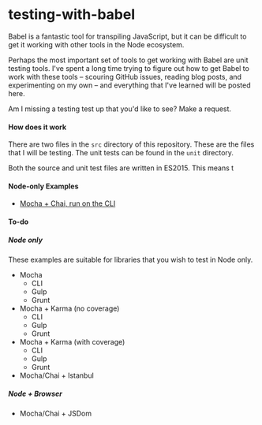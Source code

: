 # testing-with-babel

Babel is a fantastic tool for transpiling JavaScript, but it can be difficult
to get it working with other tools in the Node ecosystem.

Perhaps the most important set of tools to get working with Babel are unit
testing tools. I've spent a long time trying to figure out how to get Babel
to work with these tools – scouring GitHub issues, reading blog posts, and
experimenting on my own – and everything that I've learned will be posted
here.

Am I missing a testing test up that you'd like to see? Make a request.

#### How does it work

There are two files in the `src` directory of this repository. These are
the files that I will be testing. The unit tests can be found in the `unit`
directory.

Both the source and unit test files are written in ES2015. This means t

#### Node-only Examples

- [Mocha + Chai, run on the CLI](examples/mocha-cli/README.md)

#### To-do

##### Node only

These examples are suitable for libraries that you wish to test in Node only.

- Mocha
  - CLI
  - Gulp
  - Grunt
- Mocha + Karma (no coverage)
  - CLI
  - Gulp
  - Grunt
- Mocha + Karma (with coverage)
  - CLI
  - Gulp
  - Grunt
- Mocha/Chai + Istanbul

##### Node + Browser

- Mocha/Chai + JSDom
